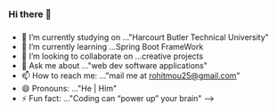 ### Hi there 👋
###
- 🔭 I’m currently studying on ..."Harcourt Butler Technical University"
- 🌱 I’m currently learning ...Spring Boot FrameWork
- 👯 I’m looking to collaborate on ...creative projects
- 💬 Ask me about ..."web dev software applications"
- 📫 How to reach me: ..."mail me at rohitmou25@gmail.com"
- 😄 Pronouns: ..."He | Him"
- ⚡ Fun fact: ..."Coding can “power up” your brain"
-->
###
